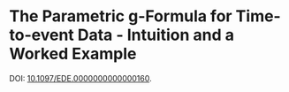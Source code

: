 # The Parametric g-Formula for Time-to-event Data - Intuition and a Worked Example

DOI: [10.1097/EDE.0000000000000160](https://doi.org/10.1097%2FEDE.0000000000000160).

